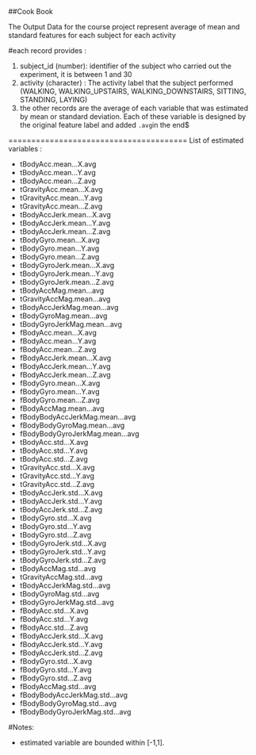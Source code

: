##Cook Book


The Output Data for the course project represent average of mean and standard features for each subject for each activity

#each record provides : 


1. subject_id (number): identifier of the subject who carried out the experiment, it is between 1 and 30
2. activity (character) : The activity label that the subject performed (WALKING, WALKING_UPSTAIRS, WALKING_DOWNSTAIRS, SITTING, STANDING, LAYING)
3. the other records are the average of each variable that was estimated by mean or standard deviation. Each of these variable is designed by the original feature label and added `.avg`in the end$

=======================================
List of estimated variables : 

- tBodyAcc.mean...X.avg
- tBodyAcc.mean...Y.avg
- tBodyAcc.mean...Z.avg
- tGravityAcc.mean...X.avg
- tGravityAcc.mean...Y.avg
- tGravityAcc.mean...Z.avg
- tBodyAccJerk.mean...X.avg
- tBodyAccJerk.mean...Y.avg
- tBodyAccJerk.mean...Z.avg
- tBodyGyro.mean...X.avg
- tBodyGyro.mean...Y.avg
- tBodyGyro.mean...Z.avg
- tBodyGyroJerk.mean...X.avg
- tBodyGyroJerk.mean...Y.avg
- tBodyGyroJerk.mean...Z.avg
- tBodyAccMag.mean...avg
- tGravityAccMag.mean...avg
- tBodyAccJerkMag.mean...avg
- tBodyGyroMag.mean...avg
- tBodyGyroJerkMag.mean...avg
- fBodyAcc.mean...X.avg
- fBodyAcc.mean...Y.avg
- fBodyAcc.mean...Z.avg
- fBodyAccJerk.mean...X.avg
- fBodyAccJerk.mean...Y.avg
- fBodyAccJerk.mean...Z.avg
- fBodyGyro.mean...X.avg
- fBodyGyro.mean...Y.avg
- fBodyGyro.mean...Z.avg
- fBodyAccMag.mean...avg
- fBodyBodyAccJerkMag.mean...avg
- fBodyBodyGyroMag.mean...avg
- fBodyBodyGyroJerkMag.mean...avg
- tBodyAcc.std...X.avg
- tBodyAcc.std...Y.avg
- tBodyAcc.std...Z.avg
- tGravityAcc.std...X.avg
- tGravityAcc.std...Y.avg
- tGravityAcc.std...Z.avg
- tBodyAccJerk.std...X.avg
- tBodyAccJerk.std...Y.avg
- tBodyAccJerk.std...Z.avg
- tBodyGyro.std...X.avg
- tBodyGyro.std...Y.avg
- tBodyGyro.std...Z.avg
- tBodyGyroJerk.std...X.avg
- tBodyGyroJerk.std...Y.avg
- tBodyGyroJerk.std...Z.avg
- tBodyAccMag.std...avg
- tGravityAccMag.std...avg
- tBodyAccJerkMag.std...avg
- tBodyGyroMag.std...avg
- tBodyGyroJerkMag.std...avg
- fBodyAcc.std...X.avg
- fBodyAcc.std...Y.avg
- fBodyAcc.std...Z.avg
- fBodyAccJerk.std...X.avg
- fBodyAccJerk.std...Y.avg
- fBodyAccJerk.std...Z.avg
- fBodyGyro.std...X.avg
- fBodyGyro.std...Y.avg
- fBodyGyro.std...Z.avg
- fBodyAccMag.std...avg
- fBodyBodyAccJerkMag.std...avg
- fBodyBodyGyroMag.std...avg
- fBodyBodyGyroJerkMag.std...avg

#Notes: 

- estimated variable are bounded within [-1,1].
